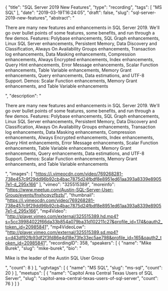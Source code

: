 {
  "title": "SQL Server 2019 New Features",
  "type": "recording",
  "tags": [
    "MS SQL"
  ],
  "date": "2019-03-19T16:24:05",
  "draft": false,
  "slug": "sql-server-2019-new-features",
  "abstract": "<p> There are many new features and enhancements in SQL Server 2019. We'll go over bullet points of some features, some benefits, and run through a few demos. Features: Polybase enhancements, SQL Graph enhancements, Linux SQL Server enhancements, Persistent Memory, Data Discovery and Classification, Always On Availability Groups enhancements, Transaction log enhancements, Data Masking enhancements, Compression enhancements, Always Encrypted enhancements, Index enhancements, Query Hint enhancements, Error Message enhancements, Scalar Function enhancements, Table Variable enhancements, Memory Grant enhancements, Query enhancements, Data estimations, and UTF-8 Support. Demos: Scalar Function enhancements, Memory Grant enhancements, and Table Variable enhancements</p>",
  "description": "<p> There are many new features and enhancements in SQL Server 2019. We'll go over bullet points of some features, some benefits, and run through a few demos. Features: Polybase enhancements, SQL Graph enhancements, Linux SQL Server enhancements, Persistent Memory, Data Discovery and Classification, Always On Availability Groups enhancements, Transaction log enhancements, Data Masking enhancements, Compression enhancements, Always Encrypted enhancements, Index enhancements, Query Hint enhancements, Error Message enhancements, Scalar Function enhancements, Table Variable enhancements, Memory Grant enhancements, Query enhancements, Data estimations, and UTF-8 Support. Demos: Scalar Function enhancements, Memory Grant enhancements, and Table Variable enhancements</p>",
  "images": [
    "https://i.vimeocdn.com/video/769268281-738e457c9f29dd96b92cb4bac7875d24fbdf8e8951ed61aa393a8339e89057e1-d_295x166"
  ],
  "vimeo": "325515389",
  "moreinfo": "https://www.meetup.com/Austin-SQL-Server-User-Group/events/fnxhcqyzfbzb/",
  "thumbnail": "https://i.vimeocdn.com/video/769268281-738e457c9f29dd96b92cb4bac7875d24fbdf8e8951ed61aa393a8339e89057e1-d_295x166",
  "mp4Video": "http://player.vimeo.com/external/325515389.hd.mp4?s=5cc39984022f66da33b854a079ba31d102211c27&profile_id=174&oauth2_token_id=20985841",
  "mp4VideoLow": "http://player.vimeo.com/external/325515389.sd.mp4?s=d43df92fb93df2f3fd86e4d18e73fe33ec5ae798&profile_id=165&oauth2_token_id=20985841",
  "recordingID": 358,
  "speakers": [
    {
      "name": "Mike Burek",
      "slug": "mike-burek",
      "bio": "<p>Mike is the leader of the Austin SQL User Group</p>",
      "count": 8
    }
  ],
  "ugtvtags": [
    {
      "name": "MS SQL",
      "slug": "ms-sql",
      "count": 20
    }
  ],
  "meetups": [
    {
      "name": "Capitol Area Central Texas Users of SQL Server",
      "slug": "capitol-area-central-texas-users-of-sql-server",
      "count": 76
    }
  ]
}
